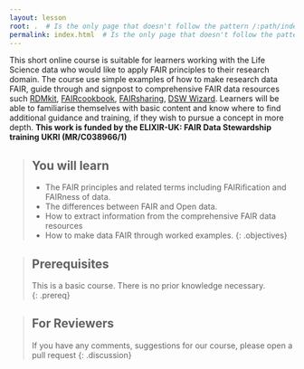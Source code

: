```yaml
---
layout: lesson
root: .  # Is the only page that doesn't follow the pattern /:path/index.html
permalink: index.html  # Is the only page that doesn't follow the pattern /:path/index.html
---
```


This short online course is suitable for learners working with the Life Science data who would like to apply FAIR principles to their research domain.
The course use simple examples of how to make research data FAIR, guide through and signpost to comprehensive FAIR data resources such [RDMkit](https://rdmkit.elixir-europe.org), [FAIRcookbook](https://faircookbook.elixir-europe.org/content/home.html), [FAIRsharing](https://fairsharing.org), [DSW Wizard]( https://ds-wizard.org).  Learners will be able to familiarise themselves with basic content and know where to find additional guidance and training, if they wish to pursue a concept in more depth.
**This work is funded by the ELIXIR-UK: FAIR Data Stewardship training UKRI (MR/C038966/1)**

> ## You will learn
> - The FAIR principles and related terms including FAIRification and FAIRness of data.  
> - The differences between FAIR and Open data.
> - How to extract information from  the comprehensive FAIR data resources
> - How to make data FAIR through worked examples.
{: .objectives}

> ## Prerequisites
> This is a basic course. There is no prior knowledge necessary.  
{: .prereq}

> ## For Reviewers
> If you have any comments, suggestions for our course, please open a pull request 
{: .discussion}
